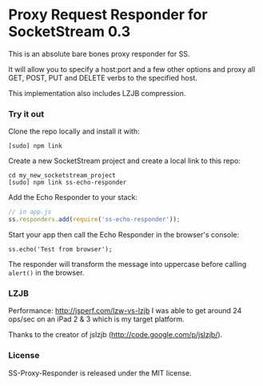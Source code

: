 # Proxy Request Responder for SocketStream 0.3

This is an absolute bare bones proxy responder for SS.

It will allow you to specify a host:port and a few other options and proxy all GET, POST, PUT and DELETE verbs to the specified host.

This implementation also includes LZJB compression.


### Try it out

Clone the repo locally and install it with:

    [sudo] npm link

Create a new SocketStream project and create a local link to this repo:

    cd my_new_socketstream_project
    [sudo] npm link ss-echo-responder

Add the Echo Responder to your stack:

```javascript
// in app.js
ss.responders.add(require('ss-echo-responder'));
```

Start your app then call the Echo Responder in the browser's console:

    ss.echo('Test from browser');

The responder will transform the message into uppercase before calling `alert()` in the browser.


### LZJB

Performance: http://jsperf.com/lzw-vs-lzjb
I was able to get around 24 ops/sec on an iPad 2 & 3 which is my target platform.

Thanks to the creator of jslzjb (http://code.google.com/p/jslzjb/).


### License

SS-Proxy-Responder is released under the MIT license.